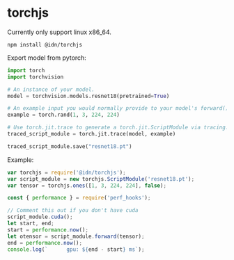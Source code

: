# torchjs

Currently only support linux x86_64.

    npm install @idn/torchjs

Export model from pytorch:

```python
import torch
import torchvision

# An instance of your model.
model = torchvision.models.resnet18(pretrained=True)

# An example input you would normally provide to your model's forward() method.
example = torch.rand(1, 3, 224, 224)

# Use torch.jit.trace to generate a torch.jit.ScriptModule via tracing.
traced_script_module = torch.jit.trace(model, example)

traced_script_module.save("resnet18.pt")
```

Example:

```javascript
var torchjs = require('@idn/torchjs');
var script_module = new torchjs.ScriptModule('resnet18.pt');
var tensor = torchjs.ones([1, 3, 224, 224], false);

const { performance } = require('perf_hooks');

// Comment this out if you don't have cuda
script_module.cuda();
let start, end;
start = performance.now();
let otensor = script_module.forward(tensor);
end = performance.now();
console.log(`      gpu: ${end - start} ms`);
```
